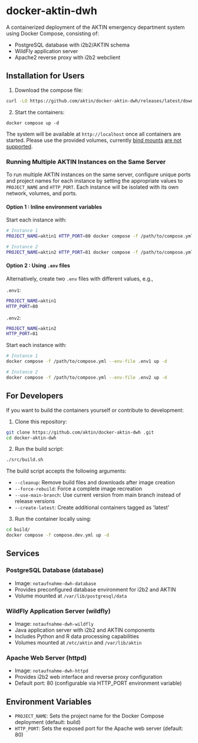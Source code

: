 # docker-aktin-dwh

A containerized deployment of the AKTIN emergency department system using Docker Compose, consisting of:
* PostgreSQL database with i2b2/AKTIN schema
* WildFly application server
* Apache2 reverse proxy with i2b2 webclient


## Installation for Users

1. Download the compose file:
```bash
curl -LO https://github.com/aktin/docker-aktin-dwh/releases/latest/download/compose.yml
```

2. Start the containers:
```
docker compose up -d
```
The system will be available at `http://localhost` once all containers are started. Please use the provided volumes, currently [bind mounts](https://docs.docker.com/engine/storage/bind-mounts/) [are not supported](https://github.com/aktin/docker-aktin-dwh/issues/6).

### Running Multiple AKTIN Instances on the Same Server

To run multiple AKTIN instances on the same server, configure unique ports and project names for each instance by setting the appropriate values to `PROJECT_NAME` and `HTTP_PORT`. Each instance will be isolated with its own network, volumes, and ports.

#### Option 1 : Inline environment variables

Start each instance with:

```bash
# Instance 1
PROJECT_NAME=aktin1 HTTP_PORT=80 docker compose -f /path/to/compose.yml up -d

# Instance 2
PROJECT_NAME=aktin2 HTTP_PORT=81 docker compose -f /path/to/compose.yml up -d
```

#### Option 2 : Using `.env` files
Alternatively, create two `.env` files with different values, e.g.,

`.env1`:
```bash
PROJECT_NAME=aktin1
HTTP_PORT=80
```

`.env2`:
```bash
PROJECT_NAME=aktin2
HTTP_PORT=81
```

Start each instance with:

```bash
# Instance 1
docker compose -f /path/to/compose.yml --env-file .env1 up -d

# Instance 2
docker compose -f /path/to/compose.yml --env-file .env2 up -d
```


## For Developers
If you want to build the containers yourself or contribute to development:

1. Clone this repository:
```bash
git clone https://github.com/aktin/docker-aktin-dwh .git
cd docker-aktin-dwh 
```

2. Run the build script:
```bash
./src/build.sh
```

The build script accepts the following arguments:

* `--cleanup`: Remove build files and downloads after image creation
* `--force-rebuild`: Force a complete image recreation
* `--use-main-branch`: Use current version from main branch instead of release versions
* `--create-latest`: Create additional containers tagged as 'latest'

3. Run the container locally using:
```bash
cd build/
docker compose -f compose.dev.yml up -d 
```

## Services

### PostgreSQL Database (database)

* Image: `notaufnahme-dwh-database`
* Provides preconfigured database environment for i2b2 and AKTIN
* Volume mounted at `/var/lib/postgresql/data`

### WildFly Application Server (wildfly)

* Image: `notaufnahme-dwh-wildfly`
* Java application server with i2b2 and AKTIN components
* Includes Python and R data processing capabilities
* Volumes mounted at `/etc/aktin` and `/var/lib/aktin`

### Apache Web Server (httpd)

* Image: `notaufnahme-dwh-httpd`
* Provides i2b2 web interface and reverse proxy configuration
* Default port: 80 (configurable via HTTP_PORT environment variable)

## Environment Variables

* `PROJECT_NAME`: Sets the project name for the Docker Compose deployment (default: build)
* `HTTP_PORT`: Sets the exposed port for the Apache web server (default: 80)
